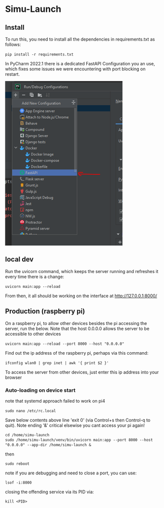 # Simu-Launch

## Install

To run this, you need to install all the dependencies in requirements.txt as follows:

`pip install -r requirements.txt`

In PyCharm 2022.1 there is a dedicated FastAPI Configuration you an use, which fixes some issues we were encountering with port blocking on restart.

![img.png](img.png)

## local dev

Run the uvicorn command, which keeps the server running and refreshes it every time there is a change:

`uvicorn main:app --reload`

From then, it all should be working on the interface at <http://127.0.0.1:8000/>

## Production (raspberry pi)

On a raspberry pi, to allow other devices besides the pi accessing the server, run the below. Note that the host 0.0.0.0 allows the server to be accessible to other devices

`uvicorn main:app --reload --port 8000 --host "0.0.0.0"`

Find out the ip address of the raspberry pi, perhaps via this command:

`ifconfig wlan0 | grep inet | awk '{ print $2 }'`

To access the server from other devices, just enter this ip address into your browser

### Auto-loading on device start
note that systemd approach failed to work on pi4

`sudo nano /etc/rc.local`

Save below contents above line 'exit 0' (via Control+s then Control-q to quit). Note ending '&' critical elsewise you cant access your pi again!

```
cd /home/simu-launch
sudo /home/simu-launch/venv/bin/uvicorn main:app --port 8000 --host "0.0.0.0" --app-dir /home/simu-launch &
```

then 
```
sudo reboot
```
note if you are debugging and need to close a port, you can use:
```
lsof -i:8000
```
closing the offending service via its PID via:
```
kill <PID>
```

